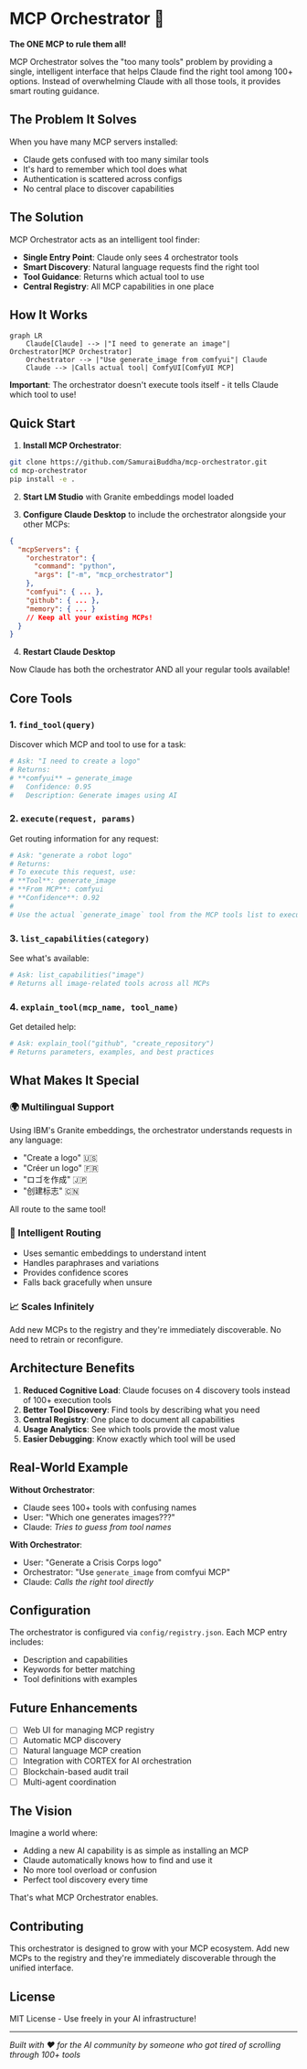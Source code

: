 # MCP Orchestrator 🎯

**The ONE MCP to rule them all!**

MCP Orchestrator solves the "too many tools" problem by providing a single, intelligent interface that helps Claude find the right tool among 100+ options. Instead of overwhelming Claude with all those tools, it provides smart routing guidance.

## The Problem It Solves

When you have many MCP servers installed:
- Claude gets confused with too many similar tools
- It's hard to remember which tool does what
- Authentication is scattered across configs
- No central place to discover capabilities

## The Solution

MCP Orchestrator acts as an intelligent tool finder:
- **Single Entry Point**: Claude only sees 4 orchestrator tools
- **Smart Discovery**: Natural language requests find the right tool
- **Tool Guidance**: Returns which actual tool to use
- **Central Registry**: All MCP capabilities in one place

## How It Works

```mermaid
graph LR
    Claude[Claude] --> |"I need to generate an image"| Orchestrator[MCP Orchestrator]
    Orchestrator --> |"Use generate_image from comfyui"| Claude
    Claude --> |Calls actual tool| ComfyUI[ComfyUI MCP]
```

**Important**: The orchestrator doesn't execute tools itself - it tells Claude which tool to use!

## Quick Start

1. **Install MCP Orchestrator**:
```bash
git clone https://github.com/SamuraiBuddha/mcp-orchestrator.git
cd mcp-orchestrator
pip install -e .
```

2. **Start LM Studio** with Granite embeddings model loaded

3. **Configure Claude Desktop** to include the orchestrator alongside your other MCPs:
```json
{
  "mcpServers": {
    "orchestrator": {
      "command": "python",
      "args": ["-m", "mcp_orchestrator"]
    },
    "comfyui": { ... },
    "github": { ... },
    "memory": { ... }
    // Keep all your existing MCPs!
  }
}
```

4. **Restart Claude Desktop**

Now Claude has both the orchestrator AND all your regular tools available!

## Core Tools

### 1. `find_tool(query)`
Discover which MCP and tool to use for a task:
```python
# Ask: "I need to create a logo"
# Returns: 
# **comfyui** → generate_image
#   Confidence: 0.95
#   Description: Generate images using AI
```

### 2. `execute(request, params)`
Get routing information for any request:
```python
# Ask: "generate a robot logo"
# Returns:
# To execute this request, use:
# **Tool**: generate_image
# **From MCP**: comfyui
# **Confidence**: 0.92
# 
# Use the actual `generate_image` tool from the MCP tools list to execute this.
```

### 3. `list_capabilities(category)`
See what's available:
```python
# Ask: list_capabilities("image")
# Returns all image-related tools across all MCPs
```

### 4. `explain_tool(mcp_name, tool_name)`
Get detailed help:
```python
# Ask: explain_tool("github", "create_repository")
# Returns parameters, examples, and best practices
```

## What Makes It Special

### 🌍 Multilingual Support
Using IBM's Granite embeddings, the orchestrator understands requests in any language:
- "Create a logo" 🇺🇸
- "Créer un logo" 🇫🇷  
- "ロゴを作成" 🇯🇵
- "创建标志" 🇨🇳

All route to the same tool!

### 🎯 Intelligent Routing
- Uses semantic embeddings to understand intent
- Handles paraphrases and variations
- Provides confidence scores
- Falls back gracefully when unsure

### 📈 Scales Infinitely
Add new MCPs to the registry and they're immediately discoverable. No need to retrain or reconfigure.

## Architecture Benefits

1. **Reduced Cognitive Load**: Claude focuses on 4 discovery tools instead of 100+ execution tools
2. **Better Tool Discovery**: Find tools by describing what you need
3. **Central Registry**: One place to document all capabilities
4. **Usage Analytics**: See which tools provide the most value
5. **Easier Debugging**: Know exactly which tool will be used

## Real-World Example

**Without Orchestrator**:
- Claude sees 100+ tools with confusing names
- User: "Which one generates images???"
- Claude: *Tries to guess from tool names*

**With Orchestrator**:
- User: "Generate a Crisis Corps logo"
- Orchestrator: "Use `generate_image` from comfyui MCP"
- Claude: *Calls the right tool directly*

## Configuration

The orchestrator is configured via `config/registry.json`. Each MCP entry includes:
- Description and capabilities
- Keywords for better matching
- Tool definitions with examples

## Future Enhancements

- [ ] Web UI for managing MCP registry
- [ ] Automatic MCP discovery
- [ ] Natural language MCP creation
- [ ] Integration with CORTEX for AI orchestration
- [ ] Blockchain-based audit trail
- [ ] Multi-agent coordination

## The Vision

Imagine a world where:
- Adding a new AI capability is as simple as installing an MCP
- Claude automatically knows how to find and use it
- No more tool overload or confusion
- Perfect tool discovery every time

That's what MCP Orchestrator enables.

## Contributing

This orchestrator is designed to grow with your MCP ecosystem. Add new MCPs to the registry and they're immediately discoverable through the unified interface.

## License

MIT License - Use freely in your AI infrastructure!

---

*Built with ❤️ for the AI community by someone who got tired of scrolling through 100+ tools*
